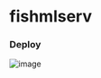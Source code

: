# fishmlserv

### Deploy

![image](https://github.com/user-attachments/assets/6b7e8b51-fdcd-4027-8aaa-bfc0d8be369d)

